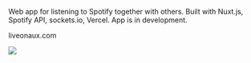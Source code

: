 Web app for listening to Spotify together with others.  Built with Nuxt.js, Spotify API, sockets.io, Vercel. App is in development.

liveonaux.com

<img src="https://res.cloudinary.com/develpement/image/upload/v1648838946/aux/initial_aux_cj1s6o.gif"/>

